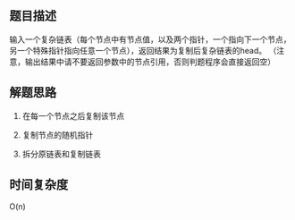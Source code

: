 ## 题目描述
输入一个复杂链表（每个节点中有节点值，以及两个指针，一个指向下一个节点，另一个特殊指针指向任意一个节点），返回结果为复制后复杂链表的head。
（注意，输出结果中请不要返回参数中的节点引用，否则判题程序会直接返回空）

## 解题思路
1. 在每一个节点之后复制该节点

2. 复制节点的随机指针

3. 拆分原链表和复制链表

## 时间复杂度
O(n)
